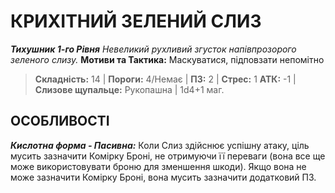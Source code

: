 ﻿# КРИХІТНИЙ ЗЕЛЕНИЙ СЛИЗ

***Тихушник 1-го Рівня***
*Невеликий рухливий згусток напівпрозорого зеленого слизу.*
**Мотиви та Тактика:** Маскуватися, підповзати непомітно

> **Складність:** 14 | **Пороги:** 4/Немає | **ПЗ:** 2 | **Стрес:** 1
> **АТК:** -1 | **Слизове щупальце:** Рукопашна | 1d4+1 маг.

## ОСОБЛИВОСТІ

***Кислотна форма - Пасивна:*** Коли Слиз здійснює успішну атаку, ціль мусить зазначити Комірку Броні, не отримуючи її переваги (вона все ще може використовувати броню для зменшення шкоди). Якщо вона не може зазначити Комірку Броні, вона мусить зазначити додатковий ПЗ.